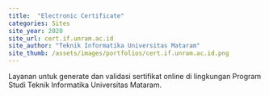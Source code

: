 ```yaml
---
title:  "Electronic Certificate"
categories: Sites
site_year: 2020
site_url: cert.if.unram.ac.id
site_author: "Teknik Informatika Universitas Mataram"
site_thumb: /assets/images/portfolios/cert.if.unram.ac.id.png
---
```


Layanan untuk generate dan validasi sertifikat online di lingkungan Program Studi Teknik Informatika Universitas Mataram.